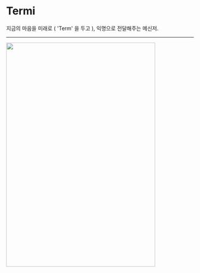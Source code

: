# Termi
지금의 마음을 미래로 ( 'Term' 을 두고 ), 익명으로 전달해주는 메신저.

--------------

<img src="https://user-images.githubusercontent.com/23518342/93731668-09f24900-fc09-11ea-929e-7c6c72a99baa.PNG" width="400" height="600"></img>
